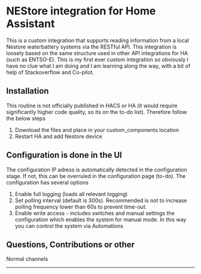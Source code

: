 # NEStore integration for Home Assistant

This is a custom integration that supports reading information from a local Nestore waterbattery systems via the RESTful API. This integration is loosely based on the same structure used in other API integrations for HA (such as ENTSO-E). This is my first ever custom integration so obviously I have no clue what I am doing and I am learning along the way, with a bit of help of Stackoverflow and Co-pilot. 

## Installation

This routine is not officially published in HACS or HA (it would require significantly higher code quality, so its on the to-do list). Therefore follow the below steps
1. Download the files and place in your custom_components location
2. Restart HA and add Nestore device
    
## Configuration is done in the UI
The configuration IP adress is automatically detected in the configuration stage. If not, this can be overruled in the configuration page (to-do). The configuration has several options
1. Enable full logging (loads all relevant logging)
2. Set polling interval (default is 300s). Recommended is not to increase polling frequency lower than 60s to prevent time-out. 
3. Enable write access - includes switches and manual settings the configuration which enables the system for manual mode. In this way you can control the system via Automations 

<!---->

## Questions, Contributions or other
Normal channels

***

[integration_blueprint]: https://github.com/ludeeus/integration_blueprint
[buymecoffee]: https://www.buymeacoffee.com/ludeeus
[buymecoffeebadge]: https://img.shields.io/badge/buy%20me%20a%20coffee-donate-yellow.svg?style=for-the-badge
[commits-shield]: https://img.shields.io/github/commit-activity/y/ludeeus/integration_blueprint.svg?style=for-the-badge
[commits]: https://github.com/ludeeus/integration_blueprint/commits/main
[discord]: https://discord.gg/Qa5fW2R
[discord-shield]: https://img.shields.io/discord/330944238910963714.svg?style=for-the-badge
[exampleimg]: example.png
[forum-shield]: https://img.shields.io/badge/community-forum-brightgreen.svg?style=for-the-badge
[forum]: https://community.home-assistant.io/
[license-shield]: https://img.shields.io/github/license/ludeeus/integration_blueprint.svg?style=for-the-badge
[maintenance-shield]: https://img.shields.io/badge/maintainer-Joakim%20Sørensen%20%40ludeeus-blue.svg?style=for-the-badge
[releases-shield]: https://img.shields.io/github/release/ludeeus/integration_blueprint.svg?style=for-the-badge
[releases]: https://github.com/ludeeus/integration_blueprint/releases
